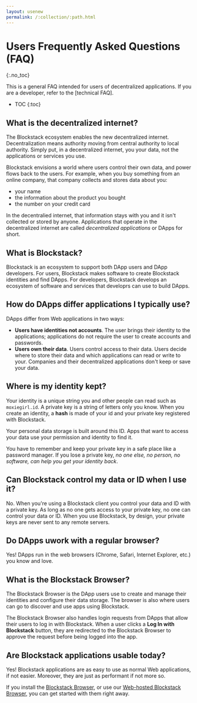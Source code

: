 ```yaml
---
layout: usenew
permalink: /:collection/:path.html
---
```

# Users Frequently Asked Questions (FAQ)
{:.no_toc}

This is a general FAQ intended for users of decentralized applications. If you are a developer, refer to the [technical FAQ].

* TOC
{:toc}


## What is the decentralized internet?

The Blockstack ecosystem enables the new decentralized internet. Decentralization means authority moving from central authority to local authority. Simply put, in a decentralized internet, you your data, not the applications or services you use.

Blockstack envisions a world where users control their own data, and power flows back to the users. For example, when you buy something from an online company, that company collects and stores  data about you:

* your name
* the information about the product you bought
* the number on your credit card

In the decentralied internet, that information stays with you and it isn't
collected or stored by anyone. Applications that operate in the decentralized
internet are called _decentralized applications_ or DApps for short.

## What is Blockstack?

Blockstack is an ecosystem to support both DApp users and DApp developers. For
users, Blockstack makes software to create Blockstack identities and find DApps.
For developers, Blockstack develops an ecosystem of software and services that developrs can use to build DApps.

## How do DApps differ applications I typically use?

DApps differ from Web applications in two ways:

* **Users have identities not accounts**.  The user brings their identity to the
  applications; applications do not require the user to create accounts and
passwords.
* **Users own their data**.  Users control access to their data.  Users decide where to store their data and which applications can read or write to your. Companies and their decentralized applications don't keep or save your data.


## Where is my identity kept?

Your identity is a unique string you and other people can read such as `moxiegirl.id`. A private key is a string of letters only you know. When you create an identity, a **hash** is made of your id and your private key registered with Blockstack.

Your personal data storage is built around this ID. Apps that want to access your data use your permission and identity to find it.

You have to remember and keep your private key in a safe place like a password manager. If you lose a private key, _no one else, no person, no software, can help you get your identity back_.

## Can Blockstack control my data or ID when I use it?

No. When you're using a Blockstack client you control your data and ID with a
private key.  As long as no one gets access to your private key, no one can
control your data or ID. When you use Blockstack, by design, your private keys
are never sent to any remote servers.

## Do DApps uwork with a regular browser?

Yes! DApps run in the web browsers (Chrome, Safari, Internet Explorer, etc.) you know and love.

## What is the Blockstack Browser?

The Blockstack Browser is the DApp users use to create and manage their identities and configure their data storage. The browser is also where users can go to discover and use apps using Blockstack.

The Blockstack Browser also handles login requests from DApps that allow their users to log in with Blockstack. When a user clicks a **Log In with Blockstack** button, they are redirected to the Blockstack Browser to approve the request before being logged into the app.


## Are Blockstack applications usable today?

Yes!  Blockstack applications are as easy to use as normal Web applications, if
not easier.  Moreover, they are just as performant if not more so.

If you install the [Blockstack
Browser](https://github.com/blockstack/blockstack-browser), or use our
[Web-hosted Blockstack Browser](https://browser.blockstack.org), you can get
started with them right away.
